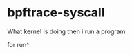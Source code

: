 # bpftrace-syscall
What kernel is doing then i run a program


for run^
```sudo bpftrace trace.bt  -I /usr/lib/modules/$(uname -r)/build/include/uapi/linux  -I /usr/lib/modules/$(uname -r)/build/include/linux $1 2>&1 | tee /tmp/out
```

